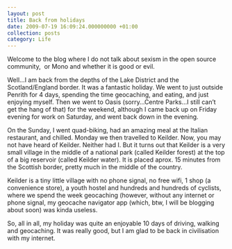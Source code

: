 ```yaml
---
layout: post
title: Back from holidays
date: 2009-07-19 16:09:24.000000000 +01:00
collection: posts
category: Life
---
```


Welcome to the blog where I do not talk about sexism in the open source community,  or Mono and whether it is good or evil.

Well…I am back from the depths of the Lake District and the Scotland/England border. It was a fantastic holiday. We went to just outside Penrith for 4 days, spending the time geocaching, and eating, and just enjoying myself. Then we went to Oasis (sorry…Centre Parks…I still can’t get the hang of that) for the weekend, although I came back up on Friday evening for work on Saturday, and went back down in the evening.

On the Sunday, I went quad-biking, had an amazing meal at the Italian restaurant, and chilled. Monday we then travelled to Keilder. Now, you may not have heard of Keilder. Neither had I. But it turns out that Keilder is a very small village in the middle of a national park (called Keilder forest) at the top of a big reservoir (called Keilder water). It is placed aprox. 15 minutes from the Scottish border, pretty much in the middle of the country.

Keilder is a tiny little village with no phone signal, no free wifi, 1 shop (a convenience store), a youth hostel and hundreds and hundreds of cyclists, where we spend the week geocaching (however, without any internet or phone signal, my geocache navigator app (which, btw, I will be blogging about soon) was kinda useless.

So, all in all, my holiday was quite an enjoyable 10 days of driving, walking and geocaching. It was really good, but I am glad to be back in civilisation with my internet.
